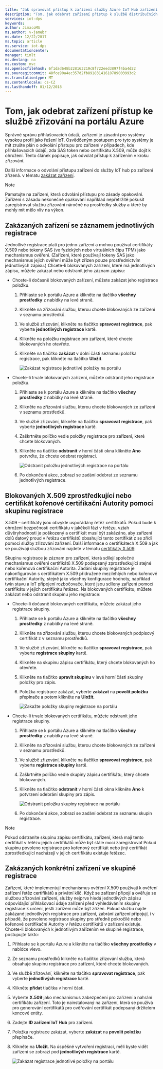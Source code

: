 ```yaml
---
title: "Jak spravovat přístup k zařízení služby Azure IoT Hub zařízení zřizování | Microsoft Docs"
description: "Tom, jak odebrat zařízení přístup k službě distribučních bodů na portálu Azure"
services: iot-dps
keywords: 
author: JimacoMS
ms.author: v-jamebr
ms.date: 12/22/2017
ms.topic: article
ms.service: iot-dps
documentationcenter: 
manager: timlt
ms.devlang: na
ms.custom: mvc
ms.openlocfilehash: 6f1dad648b228163219c8f722eed3897f4ba4d22
ms.sourcegitcommit: 48fce90a4ec357d2fb89183141610789003993d2
ms.translationtype: MT
ms.contentlocale: cs-CZ
ms.lasthandoff: 01/12/2018
---
```

# <a name="how-to-revoke-device-access-to-your-provisioning-service-in-the-azure-portal"></a>Tom, jak odebrat zařízení přístup ke službě zřizování na portálu Azure

Správné správu přihlašovacích údajů, zařízení je zásadní pro systémy vysokou profil jako řešení IoT. Osvědčeným postupem pro tyto systémy je mít zrušte plán o odvolání přístupu pro zařízení v případech, kde přihlašovacích údajů, zda SAS token nebo certifikátu X.509, může dojít k ohrožení. Tento článek popisuje, jak odvolat přístup k zařízením v kroku zřizování.

Další informace o odvolání přístupu zařízení do služby IoT hub po zařízení zřízená. v tématu [zakázat zařízení](https://docs.microsoft.com/azure/iot-hub/iot-hub-devguide-identity-registry#disable-devices).

> [!NOTE] 
> Pamatujte na zařízení, která odvolání přístupu pro zásady opakování. Zařízení s zásadu nekonečné opakování například nepřetržitě pokusit zaregistrovat službu zřizování náročné na prostředky služby a které by mohly mít mělo vliv na výkon.

## <a name="blacklist-devices-with-an-individual-enrollment-entry"></a>Zakázaných zařízení se záznamem jednotlivých registrace

Jednotlivé registrace platí pro jedno zařízení a mohou používat certifikáty X.509 nebo tokeny SAS (ve fyzických nebo virtuálních čipu TPM) jako mechanismus ověření. (Zařízení, které používají tokeny SAS jako mechanismus jejich ověření může být zřízen pouze prostřednictvím jednotlivých zápisu.) Chcete-li blokovaných zařízení, které má jednotlivých zápisu, můžete zakázat nebo odstranit jeho záznam zápisu: 

- Chcete-li dočasně blokovaných zařízení, můžete zakázat jeho registrace položku. 

    1. Přihlaste se k portálu Azure a klikněte na tlačítko **všechny prostředky** z nabídky na levé straně.
    2. Klikněte na zřizování službu, kterou chcete blokovaných ze zařízení v seznamu prostředků.
    3. Ve službě zřizování, klikněte na tlačítko **spravovat registrace**, pak vyberte **jednotlivých registrace** kartě.
    4. Klikněte na položku registrace pro zařízení, které chcete blokovaných ho otevřete. 
    5. Klikněte na tlačítko **zakázat** v dolní části seznamu položka registrace, pak klikněte na tlačítko **Uložit**.  

        ![Zakázat registrace jednotlivé položky na portálu](./media/how-to-revoke-device-access-portal/disable-individual-enrollment.png)
    
- Chcete-li trvale blokovaných zařízení, můžete odstranit jeho registrace položku.

    1. Přihlaste se k portálu Azure a klikněte na tlačítko **všechny prostředky** z nabídky na levé straně.
    2. Klikněte na zřizování službu, kterou chcete blokovaných ze zařízení v seznamu prostředků.
    3. Ve službě zřizování, klikněte na tlačítko **spravovat registrace**, pak vyberte **jednotlivých registrace** kartě.
    4. Zaškrtněte políčko vedle položky registrace pro zařízení, které chcete blokovaných. 
    5. Klikněte na tlačítko **odstranit** v horní části okna klikněte **Ano** potvrďte, že chcete odebrat registraci. 

        ![Odstranit položku jednotlivých registrace na portálu](./media/how-to-revoke-device-access-portal/delete-individual-enrollment.png)
    
    6. Po dokončení akce, zobrazí se zadání odebrat ze seznamu jednotlivých registrace.  

## <a name="blacklist-an-x509-intermediate-or-root-ca-certificate-using-an-enrollment-group"></a>Blokovaných X.509 zprostředkující nebo certifikát kořenové certifikační Autority pomocí skupinu registrace

X.509 – certifikáty jsou obvykle uspořádány řetěz certifikátů. Pokud bude k ohrožení bezpečnosti certifikátu v jakékoli fázi v řetězu, vztah důvěryhodnosti je poškozený a certifikát musí být zakázáno, aby zařízení dolů datový proud v řetězu certifikátů obsahující tento certifikát z se zřídí pomocí služby zřizování zařízení. Další informace o certifikátech X.509 a jak se používají službou zřizování najdete v tématu [certifikáty X.509](./concepts-security.md#x509-certificates). 

Skupinu registrace je záznam pro zařízení, která sdílejí společné mechanismus ověření certifikátů X.509 podepsaný zprostředkující stejné nebo kořenová certifikační Autorita. Zadání skupiny registrace je nakonfigurován s certifikátem X.509 přidružené mezilehlých nebo kořenové certifikační Autority, stejně jako všechny konfigurace hodnoty, například twin stavu a IoT připojení rozbočovače, které jsou sdíleny zařízení pomocí certifikátu v jejich certifikátu řetězec. Na blokovaných certifikátu, můžete zakázat nebo odstranit skupinu jeho registrace:

- Chcete-li dočasně blokovaných certifikátu, můžete zakázat jeho registrace skupiny. 

    1. Přihlaste se k portálu Azure a klikněte na tlačítko **všechny prostředky** z nabídky na levé straně.
    2. Klikněte na zřizování službu, kterou chcete blokovaných podpisový certifikát z v seznamu prostředků.
    3. Ve službě zřizování, klikněte na tlačítko **spravovat registrace**, pak vyberte **registrace skupiny** kartě.
    4. Klikněte na skupinu zápisu certifikátu, který chcete blokovaných ho otevřete.
    5. Klikněte na tlačítko **upravit skupinu** v levé horní části skupiny položky pro zápis.
    6. Položka registrace zakázat, vyberte **zakázat** na **povolit položku** přepínače a potom klikněte na **Uložit**.  

        ![Zakažte položky skupiny registrace na portálu](./media/how-to-revoke-device-access-portal/disable-enrollment-group.png)

    
- Chcete-li trvale blokovaných certifikátu, můžete odstranit jeho registrace skupiny.

    1. Přihlaste se k portálu Azure a klikněte na tlačítko **všechny prostředky** z nabídky na levé straně.
    2. Klikněte na zřizování službu, kterou chcete blokovaných ze zařízení v seznamu prostředků.
    3. Ve službě zřizování, klikněte na tlačítko **spravovat registrace**, pak vyberte **registrace skupiny** kartě.
    4. Zaškrtněte políčko vedle skupiny zápisu certifikátu, který chcete blokovaných. 
    5. Klikněte na tlačítko **odstranit** v horní části okna klikněte **Ano** k potvrzení odebrání skupiny pro zápis. 

        ![Odstranit položku skupiny registrace na portálu](./media/how-to-revoke-device-access-portal/delete-enrollment-group.png)

    6. Po dokončení akce, zobrazí se zadání odebrat ze seznamu skupin registrace.  

> [!NOTE]
> Pokud odstraníte skupinu zápisu certifikátu, zařízení, která mají tento certifikát v řetězu jejich certifikátů může být stále moci zaregistrovat Pokud skupinu povoleno registrace pro kořenový certifikát nebo jiný certifikát zprostředkující nacházejí v jejich certifikátu existuje řetězec.

## <a name="blacklist-specific-devices-in-an-enrollment-group"></a>Zakázaných konkrétní zařízení ve skupině registrace

Zařízení, které implementují mechanismus ověření X.509 používají k ověření zařízení řetěz certifikátů a privátní klíč. Když se zařízení připojí a ověřuje se službou zřizování zařízení, služby nejprve hledá jednotlivých zápisu odpovídající přihlašovací údaje zařízení před vyhledáváním skupiny registrace k určení, jestli zařízení může být zřízen. Pokud službu najde zakázané jednotlivých registrace pro zařízení, zabrání zařízení připojují, i v případě, že povoleno registrace skupiny pro středně pokročilé nebo kořenové certifikační Autority v řetězu certifikátů v zařízení existuje. Chcete-li blokovaných k jednotlivým zařízením ve skupině registrace, postupujte takto:

1. Přihlaste se k portálu Azure a klikněte na tlačítko **všechny prostředky** v nabídce vlevo.
2. Ze seznamu prostředků klikněte na tlačítko zřizování služba, která obsahuje skupinu registrace pro zařízení, které chcete blokovaných.
3. Ve službě zřizování, klikněte na tlačítko **spravovat registrace**, pak vyberte **jednotlivých registrace** kartě.
4. Klikněte **přidat** tlačítka v horní části. 
5. Vyberte **X.509** jako mechanismus zabezpečení pro zařízení a nahrání certifikátu zařízení. Toto je nainstalovaný na zařízení, která se používá pro generování certifikátů pro ověřování certifikát podepsaný držitelem koncové entity.
6. Zadejte **ID zařízení IoT Hub** pro zařízení. 
7. Položka registrace zakázat, vyberte **zakázat** na **povolit položku** přepínače. 
8. Klikněte na **Uložit**. Na úspěšné vytvoření registraci, měli byste vidět zařízení se zobrazí pod **jednotlivých registrace** kartě. 

    ![Zakázat registrace jednotlivé položky na portálu](./media/how-to-revoke-device-access-portal/disable-individual-enrollment.png)




